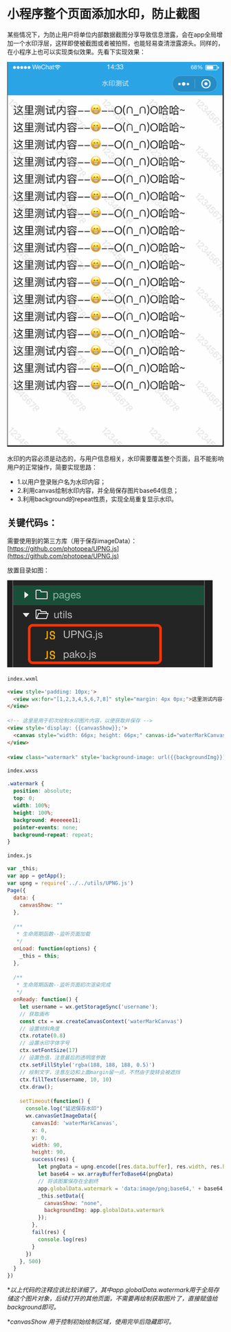 # 小程序整个页面添加水印，防止截图

某些情况下，为防止用户将单位内部数据截图分享导致信息泄露，会在app全局增加一个水印浮层，这样即使被截图或者被拍照，也能轻易查清泄露源头。同样的，在小程序上也可以实现类似效果。先看下实现效果：

![水印效果图](./watermark/1.png)

水印的内容必须是动态的，与用户信息相关，水印需要覆盖整个页面，且不能影响用户的正常操作，简要实现思路：

- 1.以用户登录账户名为水印内容；
- 2.利用canvas绘制水印内容，并全局保存图片base64信息；
- 3.利用background的repeat性质，实现全局重复显示水印。

## 关键代码s：

需要使用到的第三方库（用于保存imageData）：[https://github.com/photopea/UPNG.js](https://github.com/photopea/UPNG.js)

放置目录如图：

![这两个都需要，放到如图目录](./watermark/2.png)

`index.wxml`
```html
<view style='padding: 10px;'>
  <view wx:for="[1,2,3,4,5,6,7,8]" style="margin: 4px 0px;">这里测试内容--😁--O(∩_∩)O哈哈~</view>
</view>

<!-- 这里是用于初次绘制水印图片内容，以便获取并保存 -->
<view style='display: {{canvasShow}};'>
  <canvas style="width: 66px; height: 66px;" canvas-id="waterMarkCanvas"></canvas>
</view>

<view class="watermark" style='background-image: url({{backgroundImg}});'></view>
```

`index.wxss`
```css
.watermark {
  position: absolute;
  top: 0;
  width: 100%;
  height: 100%;
  background: #eeeeee11;
  pointer-events: none;
  background-repeat: repeat;
}
```

`index.js`
```js
var _this;
var app = getApp();
var upng = require('../../utils/UPNG.js')
Page({
  data: {
    canvasShow: ""
  },

  /**
   * 生命周期函数--监听页面加载
   */
  onLoad: function(options) {
    _this = this;
  },

  /**
   * 生命周期函数--监听页面初次渲染完成
   */
  onReady: function() {
    let username = wx.getStorageSync('username');
    // 获取画布
    const ctx = wx.createCanvasContext('waterMarkCanvas')
    // 设置倾斜角度
    ctx.rotate(0.8)
    // 设置水印字体字号
    ctx.setFontSize(17)
    // 设置色值，注意最后的透明度参数
    ctx.setFillStyle('rgba(188, 188, 188, 0.5)')
    // 绘制文字，注意左边和上面margin留一点，不然由于旋转会被遮挡
    ctx.fillText(username, 10, 10)
    ctx.draw();

    setTimeout(function() {
      console.log("延迟保存水印")
      wx.canvasGetImageData({
        canvasId: 'waterMarkCanvas',
        x: 0,
        y: 0,
        width: 90,
        height: 90,
        success(res) {
          let pngData = upng.encode([res.data.buffer], res.width, res.height)
          let base64 = wx.arrayBufferToBase64(pngData)
          // 将该图案保存在全剧终
          app.globalData.watermark = 'data:image/png;base64,' + base64;
          _this.setData({
            canvasShow: "none",
            backgroundImg: app.globalData.watermark
          });
        },
        fail(res) {
          console.log(res)
        }
      })
    }, 500)
  }
})
```

**以上代码的注释应该比较详细了，其中app.globalData.watermark用于全局存储这个图片对象，后续打开的其他页面，不需要再绘制获取图片了，直接赋值给background即可。* 

**canvasShow 用于控制初始绘制区域，使用完毕后隐藏即可。*
